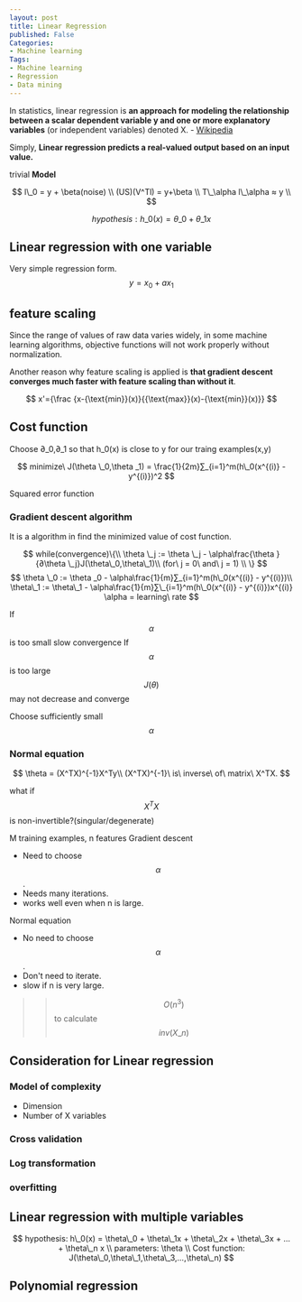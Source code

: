 ```yaml
---
layout: post
title: Linear Regression
published: False
Categories:
- Machine learning
Tags:
- Machine learning
- Regression
- Data mining
---
```


In statistics, linear regression is **an approach for modeling the relationship between a scalar dependent variable y and one or more explanatory variables** (or independent variables) denoted X. - [Wikipedia][1]



Simply, **Linear regression predicts a real-valued output based on an input value.**

trivial **Model**

$$
l\_0 = y + \beta(noise) \\
(US)(V^Tl) = y+\beta \\
T\_\alpha l\_\alpha ≈ y \\
$$

$$
hypothesis: h\_0(x) = \theta\_0 + \theta\_1x
$$

<!--more-->



## Linear regression with one variable

Very simple regression form.
$$
y = x_0+ax_1
$$


## feature scaling

Since the range of values of raw data varies widely, in some machine learning algorithms, objective functions will not work properly without normalization.

Another reason why feature scaling is applied is **that gradient descent converges much faster with feature scaling than without it**.

$$
x'={\frac  {x-{\text{min}}(x)}{{\text{max}}(x)-{\text{min}}(x)}}
$$

## Cost function

Choose ∂\_0,∂\_1 so that h\_0(x) is close to y for our traing examples(x,y)

$$
minimize\ J(\theta
\_0,\theta
_1) = \frac{1}{2m}∑_{i=1}^m(h\_0(x^{(i)} - y^{(i)})^2
$$

Squared error function

### Gradient descent algorithm
It is a algorithm in find the minimized value of cost function.

$$
while(convergence)\{\\
\theta
\_j := \theta
\_j - \alpha\frac{\theta
}{∂\theta
\_j}J(\theta\_0,\theta\_1)\\
(for\ j = 0\ and\ j = 1)
\\
\}
$$
$$
\theta
\_0 := \theta
_0 - \alpha\frac{1}{m}∑_{i=1}^m(h\_0(x^{(i)} - y^{(i)})\\
\theta\_1 := \theta\_1 - \alpha\frac{1}{m}∑\_{i=1}^m(h\_0(x^{(i)} - y^{(i)})x^{(i)}
\alpha = learning\ rate
$$

If $$\alpha$$ is too small slow convergence
If $$\alpha$$ is too large $$J(\theta)$$ may not decrease and converge

Choose sufficiently small $$\alpha$$

### Normal equation


$$
\theta = (X^TX)^{-1}X^Ty\\
(X^TX)^{-1}\ is\ inverse\ of\ matrix\ X^TX.
$$

what if $$X^TX$$ is non-invertible?(singular/degenerate)



M training examples, n features
Gradient descent
- Need to choose $$\alpha$$.
- Needs many iterations.
- works well even when n is large.

Normal equation
- No need to choose $$\alpha$$.
- Don't need to iterate.
- slow if n is very large.

> > $$O(n^3)$$ to calculate $$inv(X\_n)$$


## Consideration for Linear regression

### Model of complexity
- Dimension
- Number of X variables

### Cross validation

### Log transformation

### overfitting



## Linear regression with multiple variables

$$
hypothesis: h\_0(x) = \theta\_0 + \theta\_1x + \theta\_2x + \theta\_3x + ... + \theta\_n x
\\
parameters: \theta
\\
Cost function: J(\theta\_0,\theta\_1,\theta\_3,...,\theta\_n)
$$

## Polynomial regression

[1]:	https://en.wikipedia.org/wiki/Linear_regression
